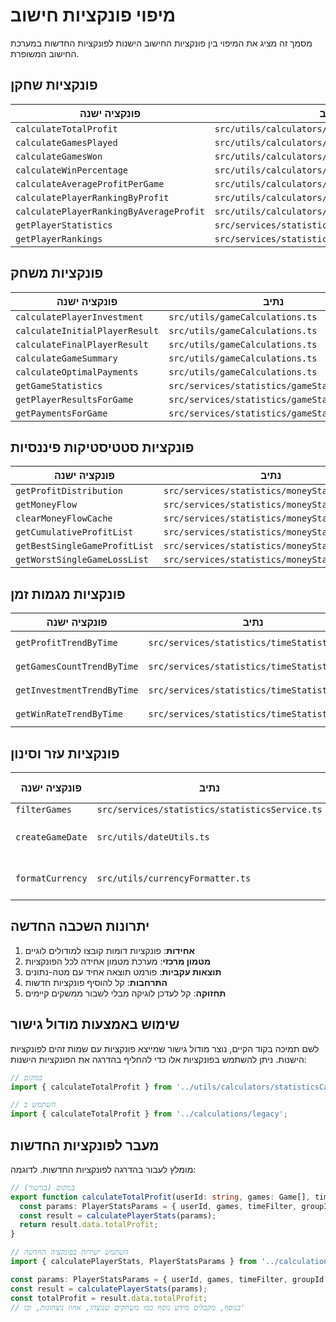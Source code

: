 # מיפוי פונקציות חישוב

מסמך זה מציג את המיפוי בין פונקציות החישוב הישנות לפונקציות החדשות במערכת החישוב המשופרת.

## פונקציות שחקן

| פונקציה ישנה | נתיב | פונקציה חדשה | מיקום חדש |
|-------------|-----|--------------|-----------|
| `calculateTotalProfit` | `src/utils/calculators/statisticsCalculator.ts` | `calculatePlayerStats` | `src/calculations/player/stats.ts` |
| `calculateGamesPlayed` | `src/utils/calculators/statisticsCalculator.ts` | `calculatePlayerStats` | `src/calculations/player/stats.ts` |
| `calculateGamesWon` | `src/utils/calculators/statisticsCalculator.ts` | `calculatePlayerStats` | `src/calculations/player/stats.ts` |
| `calculateWinPercentage` | `src/utils/calculators/statisticsCalculator.ts` | `calculatePlayerStats` | `src/calculations/player/stats.ts` |
| `calculateAverageProfitPerGame` | `src/utils/calculators/statisticsCalculator.ts` | `calculatePlayerStats` | `src/calculations/player/stats.ts` |
| `calculatePlayerRankingByProfit` | `src/utils/calculators/statisticsCalculator.ts` | `calculatePlayerRanking` | `src/calculations/player/ranking.ts` |
| `calculatePlayerRankingByAverageProfit` | `src/utils/calculators/statisticsCalculator.ts` | `calculatePlayerRanking` | `src/calculations/player/ranking.ts` |
| `getPlayerStatistics` | `src/services/statistics/playerStatistics.ts` | `calculatePlayerStats` | `src/calculations/player/stats.ts` |
| `getPlayerRankings` | `src/services/statistics/playerStatistics.ts` | `calculatePlayerRanking` | `src/calculations/player/ranking.ts` |

## פונקציות משחק

| פונקציה ישנה | נתיב | פונקציה חדשה | מיקום חדש |
|-------------|-----|--------------|-----------|
| `calculatePlayerInvestment` | `src/utils/gameCalculations.ts` | `calculatePlayerInvestment` | `src/calculations/legacy/gameBridge.ts` |
| `calculateInitialPlayerResult` | `src/utils/gameCalculations.ts` | `calculateInitialPlayerResult` | `src/calculations/legacy/gameBridge.ts` |
| `calculateFinalPlayerResult` | `src/utils/gameCalculations.ts` | `calculateFinalPlayerResult` | `src/calculations/legacy/gameBridge.ts` |
| `calculateGameSummary` | `src/utils/gameCalculations.ts` | `calculateGameResults` | `src/calculations/game/results.ts` |
| `calculateOptimalPayments` | `src/utils/gameCalculations.ts` | `calculateOptimalPayments` | `src/calculations/game/payments.ts` |
| `getGameStatistics` | `src/services/statistics/gameStatistics.ts` | `calculateGameResults` | `src/calculations/game/results.ts` |
| `getPlayerResultsForGame` | `src/services/statistics/gameStatistics.ts` | `calculateGamePlayersResults` | `src/calculations/game/results.ts` |
| `getPaymentsForGame` | `src/services/statistics/gameStatistics.ts` | `calculateOptimalPayments` | `src/calculations/game/payments.ts` |

## פונקציות סטטיסטיקות פיננסיות

| פונקציה ישנה | נתיב | פונקציה חדשה | מיקום חדש |
|-------------|-----|--------------|-----------|
| `getProfitDistribution` | `src/services/statistics/moneyStatistics.ts` | `calculateProfitDistribution` | `src/calculations/distributions/profit.ts` |
| `getMoneyFlow` | `src/services/statistics/moneyStatistics.ts` | `calculateMoneyFlow` | `src/calculations/financial/profit.ts` |
| `clearMoneyFlowCache` | `src/services/statistics/moneyStatistics.ts` | `CacheManager.invalidateCategory('moneyFlow')` | `src/calculations/cache/CacheManager.ts` |
| `getCumulativeProfitList` | `src/services/statistics/moneyStatistics.ts` | `calculateCumulativeProfit` | `src/calculations/financial/profit.ts` |
| `getBestSingleGameProfitList` | `src/services/statistics/moneyStatistics.ts` | `calculateExtremeProfit (type=best)` | `src/calculations/financial/profit.ts` |
| `getWorstSingleGameLossList` | `src/services/statistics/moneyStatistics.ts` | `calculateExtremeProfit (type=worst)` | `src/calculations/financial/profit.ts` |

## פונקציות מגמות זמן

| פונקציה ישנה | נתיב | פונקציה חדשה | מיקום חדש |
|-------------|-----|--------------|-----------|
| `getProfitTrendByTime` | `src/services/statistics/timeStatistics.ts` | `calculateTimeTrend (metric=profit)` | `src/calculations/time/trends.ts` |
| `getGamesCountTrendByTime` | `src/services/statistics/timeStatistics.ts` | `calculateTimeTrend (metric=games)` | `src/calculations/time/trends.ts` |
| `getInvestmentTrendByTime` | `src/services/statistics/timeStatistics.ts` | `calculateTimeTrend (metric=investment)` | `src/calculations/time/trends.ts` |
| `getWinRateTrendByTime` | `src/services/statistics/timeStatistics.ts` | `calculateTimeTrend (metric=winRate)` | `src/calculations/time/trends.ts` |

## פונקציות עזר וסינון

| פונקציה ישנה | נתיב | פונקציה חדשה | מיקום חדש |
|-------------|-----|--------------|-----------|
| `filterGames` | `src/services/statistics/statisticsService.ts` | `filterGames` | `src/calculations/core/utils.ts` |
| `createGameDate` | `src/utils/dateUtils.ts` | נשארת במקומה המקורי | `src/utils/dateUtils.ts` |
| `formatCurrency` | `src/utils/currencyFormatter.ts` | נשארת במקומה המקורי | `src/utils/currencyFormatter.ts` |

## יתרונות השכבה החדשה

1. **אחידות**: פונקציות דומות קובצו למודולים לוגיים
2. **מטמון מרכזי**: מערכת מטמון אחידה לכל הפונקציות
3. **תוצאות עקביות**: פורמט תוצאה אחיד עם מטה-נתונים
4. **התרחבות**: קל להוסיף פונקציות חדשות
5. **תחזוקה**: קל לעדכן לוגיקה מבלי לשבור ממשקים קיימים

## שימוש באמצעות מודול גישור

לשם תמיכה בקוד הקיים, נוצר מודול גישור שמייצא פונקציות עם שמות זהים לפונקציות הישנות.
ניתן להשתמש בפונקציות אלו כדי להחליף בהדרגה את הפונקציות הישנות:

```typescript
// במקום
import { calculateTotalProfit } from '../utils/calculators/statisticsCalculator';

// השתמש ב
import { calculateTotalProfit } from '../calculations/legacy';
```

## מעבר לפונקציות החדשות

מומלץ לעבור בהדרגה לפונקציות החדשות. לדוגמה:

```typescript
// במקום (בגישור)
export function calculateTotalProfit(userId: string, games: Game[], timeFilter?: string, groupId?: string): number {
  const params: PlayerStatsParams = { userId, games, timeFilter, groupId };
  const result = calculatePlayerStats(params);
  return result.data.totalProfit;
}

// השתמש ישירות בפונקציה החדשה
import { calculatePlayerStats, PlayerStatsParams } from '../calculations';

const params: PlayerStatsParams = { userId, games, timeFilter, groupId };
const result = calculatePlayerStats(params);
const totalProfit = result.data.totalProfit;
// בנוסף, מקבלים מידע נוסף כמו משחקים שנוצחו, אחוז ניצחונות, וכו'
``` 